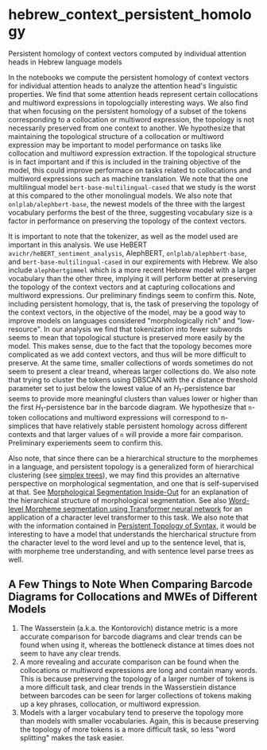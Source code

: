 # hebrew_context_persistent_homology
Persistent homology of context vectors computed by individual attention heads in Hebrew language models

In the notebooks we compute the persistent homology of context vectors for individual attention heads to analyze the attention head's linguistic properties. We find that some attention heads represent certain collocations and multiword expressions in topologcially interesting ways. We also find that when focusing on the persistent homology of a subset of the tokens corresponding to a collocation or multiword expression, the topology is not necessarily preserved from one context to another. We hypothesize that maintaining the topological structure of a collocation or multiword expression may be important to model performance on tasks like collocation and multiword expression extraction. If the topological structure is in fact important and if this is included in the training objective of the model, this could improve performace on tasks related to collocations and multiword expressions such as machine translation. We note that the one multilingual model `bert-base-multilingual-cased` that we study is the worst at this compared to the other monolingual models. We also note that `onlplab/alephbert-base`, the newest models of the three with the largest vocabulary performs the best of the three, suggesting vocabulary size is a factor in performance on preserving the topology of the context vectors. 

It is important to note that the tokenizer, as well as the model used are important in this analysis. We use HeBERT `avichr/heBERT_sentiment_analysis`, AlephBERT, `onlplab/alephbert-base`, and `bert-base-multilingual-cased` in our expirements with Hebrew. We also include `alephbertgimmel` which is a more recent Hebrew model with a larger vocabulary than the other three, implying it will perform better at preserving the topology of the context vectors and at capturing collocations and multiword expressions. Our preliminary findings seem to confirm this. Note, including persistent homology, that is, the task of preserving the topology of the context vectors, in the objective of the model, may be a good way to improve models on languages considered "morphologically rich" and "low-resource". In our analysis we find that tokenization into fewer subwords seems to mean that topological stucture is preserved more easily by the model. This makes sense, due to the fact that the topology becomes more complicated as we add context vectors, and thus will be more difficult to preserve. At the same time, smaller collections of words sometimes do not seem to present a clear treand, whereas larger collections do. We also note that trying to cluster the tokens using DBSCAN with the $\epsilon$ distance threshold parameter set to just below the lowest value of an $H_1$-persistence bar seems to provide more meaningful clusters than values lower or higher than the first $H_1$-persistence bar in the barcode diagram. We hypothesize that `n`-token collocations and multiword expressions will correspond to n-simplices that have relatively stable persistent homology across different contexts and that larger values of `n` will provide a more fair comparison. Preliminary experiements seem to confirm this. 

Also note, that since there can be a hierarchical structure to the morphemes in a language, and persistent topology is a generalized form of hierarchical clustering (see [simplex trees](https://gudhi.inria.fr/python/latest/simplex_tree_ref.html)), we may find this provides an alternative perspective on morphological segmentation, and one that is self-supervised at that. See [Morphological Segmentation Inside-Out](https://arxiv.org/pdf/1911.04916v2.pdf) for an explanation of the hierarchical structure of morphological segmentation. See also [Word-level Morpheme segmentation using Transformer neural network](https://aclanthology.org/2022.sigmorphon-1.15.pdf) for an application of a character level transformer to this task. We also note that with the information contained in [Persistent Topology of Syntax](https://arxiv.org/abs/1507.05134v1), it would be interesting to have a model that understands the hiercharical structure from the character level to the word level and up to the sentence level, that is, with morpheme tree understanding, and with sentence level parse trees as well. 

## A Few Things to Note When Comparing Barcode Diagrams for Collocations and MWEs of Different Models

1. The Wasserstein (a.k.a. the Kontorovich) distance metric is a more accurate comparison for barcode diagrams and clear trends can be found when using it, whereas the bottleneck distance at times does not seem to have any clear trends. 
2. A more revealing and accurate comparison can be found when the collocations or multiword expressions are long and contain many words. This is because preserving the topology of a larger number of tokens is a more difficult task, and clear trends in the Wasserstiein distance between barcodes can be seen for larger collections of tokens making up a key phrases, collocation, or multiword expression. 
3. Models with a larger vocabulary tend to preserve the topology more than models with smaller vocabularies. Again, this is because preserving the topology of more tokens is a more difficult task, so less "word splitting" makes the task easier. 
